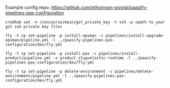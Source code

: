 Example config repo: https://github.com/nthomson-pivotal/paasify-pipelines-pas-configuration

```
credhub set -n /concourse/main/git_private_key -t ssh -p <path to your git ssh private key file>
```

```
fly -t cp set-pipeline -p install-opsman -c pipelines/install-upgrade-opsman/pipeline.yml -l ../paasify-pipelines-pas-configuration/dev/fly.yml
```

```
fly -t cp set-pipeline -p install-pas -c pipelines/install-product/pipeline.yml -v product_slug=elastic-runtime -l ../paasify-pipelines-pas-configuration/dev/fly.yml
```

```
fly -t cp set-pipeline -p delete-environment -c pipelines/delete-environment/pipeline.yml -l ../paasify-pipelines-pas-configuration/dev/fly.yml
```